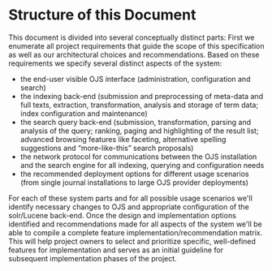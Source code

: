 # Structure of this Document

This document is divided into several conceptually distinct parts: First we enumerate all project requirements that guide the scope of this specification as well as our architectural choices and recommendations. Based on these requirements we specify several distinct aspects of the system:

* the end-user visible OJS interface \(administration, configuration and search\)
* the indexing back-end \(submission and preprocessing of meta-data and full texts, extraction, transformation, analysis and storage of term data; index configuration and maintenance\)
* the search query back-end \(submission, transformation, parsing and analysis of the query; ranking, paging and highlighting of the result list; advanced browsing features like faceting, alternative spelling suggestions and “more-like-this” search proposals\)
* the network protocol for communications between the OJS installation and the search engine for all indexing, querying and configuration needs
* the recommended deployment options for different usage scenarios \(from single journal installations to large OJS provider deployments\)

For each of these system parts and for all possible usage scenarios we'll identify necessary changes to OJS and appropriate configuration of the solr/Lucene back-end. Once the design and implementation options identified and recommendations made for all aspects of the system we'll be able to compile a complete feature implementation/recommendation matrix. This will help project owners to select and prioritize specific, well-defined features for implementation and serves as an initial guideline for subsequent implementation phases of the project.
